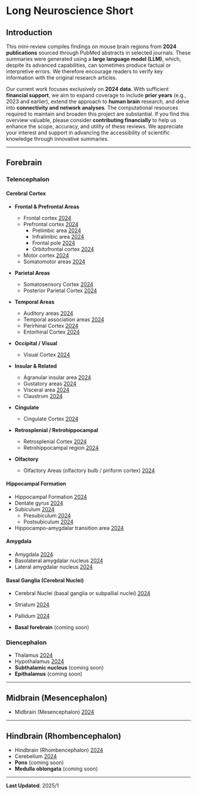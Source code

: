 
# Long Neuroscience Short

## Introduction

This mini-review compiles findings on mouse brain regions from **2024 publications** sourced through PubMed abstracts in selected journals. These summaries were generated using a **large language model (LLM)**, which, despite its advanced capabilities, can sometimes produce factual or interpretive errors. We therefore encourage readers to verify key information with the original research articles.

Our current work focuses exclusively on **2024 data**. With sufficient **financial support**, we aim to expand coverage to include **prior years** (e.g., 2023 and earlier), extend the approach to **human brain** research, and delve into **connectivity and network analyses**. The computational resources required to maintain and broaden this project are substantial. If you find this overview valuable, please consider **contributing financially** to help us enhance the scope, accuracy, and utility of these reviews. We appreciate your interest and support in advancing the accessibility of scientific knowledge through innovative summaries.

---

## Forebrain

### Telencephalon

#### Cerebral Cortex

- **Frontal & Prefrontal Areas**  
  - Frontal cortex [2024](md_2024/2024_Frontal_cortex.md)  
  - Prefrontal cortex [2024](md_2024/2024_Prefrontal_cortex.md)  
    - Prelimbic area [2024](md_2024/2024_Prelimbic_area.md)  
    - Infralimbic area [2024](md_2024/2024_Infralimbic_area.md)  
    - Frontal pole [2024](md_2024/2024_Frontal_pole.md)  
    - Orbitofrontal cortex [2024](md_2024/2024_Orbitofrontal_cortex.md)
  - Motor cortex [2024](md_2024/2024_Motor_cortex.md)  
  - Somatomotor areas [2024](md_2024/2024_Somatomotor_areas.md)

- **Parietal Areas**  
  - Somatosensory Cortex [2024](md_2024/2024_Somatosensory_Cortex.md)
  - Posterior Parietal Cortex [2024](md_2024/2024_Posterior_Parietal_Cortex.md)

- **Temporal Areas**  
  - Auditory areas [2024](md_2024/2024_Auditory_areas.md)  
  - Temporal association areas [2024](md_2024/2024_Temporal_association_areas.md)  
  - Perirhinal Cortex [2024](md_2024/2024_Perirhinal_Cortex.md)
  - Entorhinal Cortex [2024](md_2024/2024_Entorhinal_Cortex.md)

- **Occipital / Visual**  
  - Visual Cortex [2024](md_2024/2024_Visual_Cortex.md)

- **Insular & Related**  
  - Agranular insular area [2024](md_2024/2024_Agranular_insular_area.md)  
  - Gustatory areas [2024](md_2024/2024_Gustatory_areas.md)  
  - Visceral area [2024](md_2024/2024_Visceral_area.md)  
  - Claustrum [2024](md_2024/2024_Claustrum.md)

- **Cingulate**  
  - Cingulate Cortex [2024](md_2024/2024_Cingulate_Cortex.md)

- **Retrosplenial / Retrohippocampal**  
  - Retrosplenial Cortex [2024](md_2024/2024_Retrosplenial_Cortex.md)
  - Retrohippocampal region [2024](md_2024/2024_Retrohippocampal_region.md)

- **Olfactory**  
  - Olfactory Areas (olfactory bulb / piriform cortex) [2024](md_2024/2024_Olfactory_Areas.md)

#### Hippocampal Formation

- Hippocampal Formation [2024](md_2024/2024_Hippocampal_Formation.md) 
- Dentate gyrus [2024](md_2024/2024_Dentate_gyrus.md)  
- Subiculum [2024](md_2024/2024_Subiculum.md)  
  - Presubiculum [2024](md_2024/2024_Presubiculum.md)  
  - Postsubiculum [2024](md_2024/2024_Postsubiculum.md)  
- Hippocampo-amygdalar transition area [2024](md_2024/2024_Hippocampo-amygdalar_transition_area.md)

#### Amygdala

- Amygdala [2024](md_2024/2024_Amygdala.md)  
- Basolateral amygdalar nucleus [2024](md_2024/2024_Basolateral_amygdalar_nucleus.md)  
- Lateral amygdalar nucleus [2024](md_2024/2024_Lateral_amygdalar_nucleus.md)

#### Basal Ganglia (Cerebral Nuclei)

- Cerebral Nuclei (basal ganglia or subpallial nuclei) [2024](md_2024/2024_Cerebral_Nuclei.md)  
- Striatum [2024](md_2024/2024_Striatum.md)  
- Pallidum [2024](md_2024/2024_Pallidum.md)  

- **Basal forebrain** (coming soon)

### Diencephalon

- Thalamus [2024](md_2024/2024_Thalamus.md)  
- Hypothalamus [2024](md_2024/2024_Hypothalamus.md)  
- **Subthalamic nucleus** (coming soon)  
- **Epithalamus** (coming soon)

---

## Midbrain (Mesencephalon)

- Midbrain (Mesencephalon) [2024](md_2024/2024_Midbrain.md)

---

## Hindbrain (Rhombencephalon)

- Hindbrain (Rhombencephalon) [2024](md_2024/2024_Hindbrain.md)  
- Cerebellum [2024](md_2024/2024_Cerebellum.md)  
- **Pons** (coming soon)  
- **Medulla oblongata** (coming soon)

---

**Last Updated**: 2025/1
